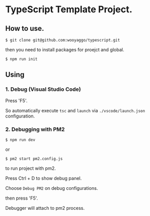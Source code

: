 # TypeScript Template Project.

## How to use.

```
$ git clone git@github.com:wooyaggo/typescript.git
```

then you need to install packages for proejct and global.

```
$ npm run init
```


## Using

### 1. Debug (Visual Studio Code)

Press 'F5'.

So automatically execute ```tsc``` and ```launch``` via <code>./vscode/launch.json</code> configuration.

### 2. Debugging with PM2

```
$ npm run dev
```

or

```
$ pm2 start pm2.config.js
```

to run project with pm2.

Press Ctrl + D to show debug panel.

Choose ```Debug PM2``` on debug configurations.

then press 'F5'.

Debugger will attach to pm2 process.